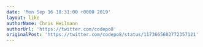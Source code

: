 ```yaml
---
date: 'Mon Sep 16 18:31:00 +0000 2019'
layout: like
authorName: Chris Heilmann
authorUrl: 'https://twitter.com/codepo8'
originalPost: 'https://twitter.com/codepo8/status/1173665602772357121'
---
```

